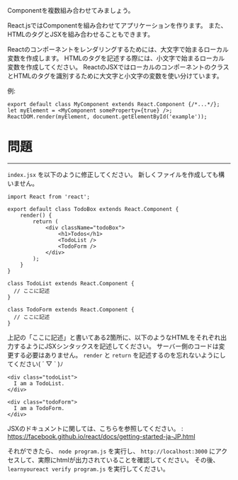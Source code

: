 Componentを複数組み合わせてみましょう。

React.jsではComponentを組み合わせてアプリケーションを作ります。
また、HTMLのタグとJSXを組み合わせることもできます。

Reactのコンポーネントをレンダリングするためには、大文字で始まるローカル変数を作成します。
HTMLのタグを記述する際には、小文字で始まるローカル変数を作成してください。
ReactのJSXではローカルのコンポーネントのクラスとHTMLのタグを識別するために大文字と小文字の変数を使い分けています。

例:

```
export default class MyComponent extends React.Component {/*...*/};
let myElement = <MyComponent someProperty={true} />;
ReactDOM.render(myElement, document.getElementById('example'));
```

# 問題
---

`index.jsx` を以下のように修正してください。
新しくファイルを作成しても構いません。


```
import React from 'react';

export default class TodoBox extends React.Component {
    render() {
        return (
            <div className="todoBox">
                <h1>Todos</h1>
                <TodoList />
                <TodoForm />
            </div>
        );
    }
}

class TodoList extends React.Component {
  // ここに記述
}

class TodoForm extends React.Component {
  // ここに記述
}
```

上記の「ここに記述」と書いてある2箇所に、以下のようなHTMLをそれぞれ出力するようにJSXシンタックスを記述してください。
サーバー側のコードは変更する必要はありません。
`render` と `return` を記述するのを忘れないようにしてください( ´ ▽ ` )ﾉ

```
<div class="todoList">
  I am a TodoList.
</div>
```
```
<div class="todoForm">
  I am a TodoForm.
</div>
```

JSXのドキュメントに関しては、こちらを参照してください。 : https://facebook.github.io/react/docs/getting-started-ja-JP.html

それができたら、 `node program.js` を実行し、 `http://localhost:3000` にアクセスして、実際にhtmlが出力されていることを確認してください。
その後、 `learnyoureact verify program.js` を実行してください。
